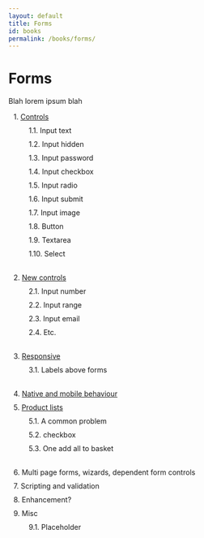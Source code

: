 ```yaml
---
layout: default
title: Forms
id: books
permalink: /books/forms/
---
```


<style>
    ol {
        counter-reset: section;
        list-style-type: none;
        margin: 0;
        padding: 0;
    }

    ol li {
        counter-increment: section;
        margin-left: 10px;
        margin-bottom: 10px;
    }

    ol li:before {
        content: counters(section, ".") ". ";
    }

    ol li ol {
        padding-top: 10px;
        margin-bottom: 30px;
    }
    ol li li {
        margin-left: 30px;
    }
</style>

# Forms

Blah lorem ipsum blah

1. [Controls](/)
    1. Input text
    1. Input hidden
    1. Input password
    1. Input checkbox
    1. Input radio
    1. Input submit
    1. Input image
    1. Button
    1. Textarea
    1. Select
2. [New controls](/)
    1. Input number
    1. Input range
    1. Input email
    1. Etc.
3. [Responsive](/)
    1. Labels above forms
4. [Native and mobile behaviour](/)
5. [Product lists](/)
    1. A common problem
    1. checkbox
    1. One add all to basket
6. Multi page forms, wizards, dependent form controls
7. Scripting and validation
8. Enhancement?
9. Misc
    1. Placeholder
